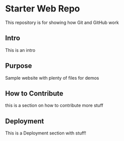 # Starter Web Repo

This repository is for showing how Git and GitHub work

## Intro
This is an intro

## Purpose

Sample website with plenty of files for demos

## How to Contribute
this is a section on how to contribute
more stuff


## Deployment
This is a Deployment section with stuff!